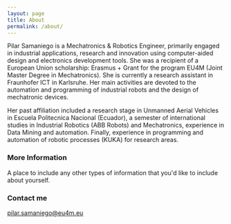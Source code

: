 ```yaml
---
layout: page
title: About
permalink: /about/
---
```


Pilar Samaniego is a Mechatronics & Robotics Engineer, primarily engaged in industrial applications, research and innovation using computer-aided design and electronics development tools. She was a recipient of a European Union scholarship: Erasmus + Grant for the program EU4M (Joint Master Degree in Mechatronics). She is currently a research assistant in Fraunhofer ICT in Karlsruhe. Her main activities are devoted to the automation and programming of industrial robots and the design of mechatronic devices.

Her past affiliation included a research stage in Unmanned Aerial Vehicles in Escuela Politecnica Nacional (Ecuador), a semester of international studies in Industrial Robotics (ABB Robots) and Mechatronics, experience in Data Mining and automation. Finally, experience in programming and automation of robotic processes (KUKA) for research areas. 

### More Information

A place to include any other types of information that you'd like to include about yourself.

### Contact me

[pilar.samaniego@eu4m.eu](mailto:pilar.samaniego@eu4m.eu)
